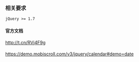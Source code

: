 ### 相关要求
`jQuery >= 1.7`

#### 官方文档
http://t.cn/RVj4F9g
####
https://demo.mobiscroll.com/v3/jquery/calendar#demo=date

